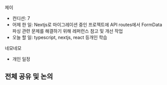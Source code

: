 
제이
- 컨디션: 7
- 어제 한 일: Nextjs로 마이그레이션 중인 프로젝트에 API routes에서 FormData 파싱 관련 문제를 해결하기 위해 레퍼런스 참고 및 개선 작업
- 오늘 할 일: typescript, nextjs, react 등개인 학습

네모네모
- 개인 일정

## 전체 공유 및 논의

